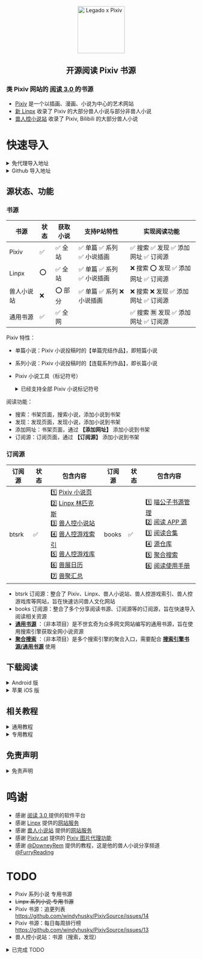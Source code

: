 <div align="center">
<img width="125" height="125" src="https://github.com/windyhusky/PixivSource/raw/main/doc/pic/Legado-Pixiv.png" alt="Legado x Pixiv"/>

## 开源阅读 Pixiv 书源
</div>

### 类 Pixiv 网站的 [阅读 3.0 ](https://github.com/gedoor/legado) 的书源
- [Pixiv](https://www.pixiv.net/) 是一个以插画、漫画、小说为中心的艺术网站
- [新 Linpx](https://www.furrynovel.ink) 收录了 Pixiv 的大部分兽人小说与部分非兽人小说
- [兽人控小说站](https://www.furrynovel.com) 收录了 Pixiv, Bilibili 的大部分兽人小说

# 快速导入

<details>
<summary> 免代理导入地址 </summary>

| 名称         | 免代理导入网址                                                      |
| -------------| ------------------------------------------------------------------ |
| 所有书源　    | https://cdn.jsdelivr.net/gh/windyhusky/PixivSource@main/allbook.json |
| 所有订阅源　 | https://cdn.jsdelivr.net/gh/windyhusky/PixivSource@main/allrss.json |
| Pixiv 书源 　 | https://cdn.jsdelivr.net/gh/windyhusky/PixivSource@main/pixiv.json |
| Linpx 书源　 | https://cdn.jsdelivr.net/gh/windyhusky/PixivSource@main/linpx.json |
| 通用书源　   | https://cdn.jsdelivr.net/gh/windyhusky/PixivSource@main/normal.json |
| btsrk 订阅源 | https://cdn.jsdelivr.net/gh/windyhusky/PixivSource@main/btsrk.json |
| books 订阅源 | https://cdn.jsdelivr.net/gh/windyhusky/PixivSource@main/books.json |
- 免代理导入可能会有1天左右的更新延迟
</details>


<details>
<summary>  Github 导入地址 </summary>

| 名称          | Github 导入网址                                                        |   
| ------------ | ------------------------------------------------------------------ |
| 所有书源　    |  https://raw.githubusercontent.com/windyhusky/PixivSource/main/allbook.json |
| 所有订阅源　 | https://raw.githubusercontent.com/windyhusky/PixivSource/main/allrss.json |
| Pixiv 书源　 | https://raw.githubusercontent.com/windyhusky/PixivSource/main/pixiv.json | 
| Linpx 书源　 | https://raw.githubusercontent.com/windyhusky/PixivSource/main/linpx.json |       
| 通用书源　   | https://raw.githubusercontent.com/windyhusky/PixivSource/main/normal.json |     
| btsrk 订阅源 | https://raw.githubusercontent.com/windyhusky/PixivSource/main/btsrk.json |   
| books 订阅源 | https://raw.githubusercontent.com/windyhusky/PixivSource/main/books.json |    
- Github 导入无延迟
</details>


## 源状态、功能
### 书源
| 书源      | 状态 | 获取小说 | 支持P站特性 | 实现阅读功能 |
| --------- | --- | ------ | ---------- | ------------ |
| Pixiv     | ✅ | ✅ 全站 | ✅ 单篇 ✅ 系列 ✅ 小说插画 | ✅ 搜索 ✅ 发现 ✅ 添加网址 ✅ 订阅源 |
| Linpx     | ⭕️ | ✅ 全站 | ✅ 单篇 ✅ 系列 ✅ 小说插画 | ❌ 搜索 ⭕️ 发现 ✅ 添加网址 ✅ 订阅源 |
| 兽人小说站 | ❌ | ⭕️ 部分 | ✅ 单篇 ✅ 系列 ❌ 小说插画 | ❌ 搜索 ❌ 发现 ✅ 添加网址 ✅ 订阅源 |
| 通用书源   | ✅ | ✅ 全网 |  | ✅ 搜索 🈚️ 发现 ✅ 添加网址 ✅ 订阅源 |


Pixiv 特性：
- 单篇小说：Pixiv 小说投稿时的【单篇完结作品】，即短篇小说
- 系列小说：Pixiv 小说投稿时的【连载系列作品】，即长篇小说
- Pixiv 小说工具（标记符号）
  <details>
  <summary> 已经支持全部 Pixiv 小说标记符号 </summary>
  
  - ✅ 完美支持的标记符
    - ✅ `[uploadedimage:自动生成ID]` 通过上传图片添加插画
    - ✅ `[pixivimage:作品ID]` 通过作品ID添加插画
  - ☑️ 受阅读功能限制，无法完美支持的标记符
    - ☑️ `[newpage]` 分页
    - ☑️ `[chapter:章节名称]` 添加本章标题
    - ☑️ `[jump:链接目标的页面编号]` 页面跳转
    - ☑️ `[[jumpuri:标题 > 链接目标的URL]]` 添加超链接
    - ☑️ `[[rb:汉字 > 注音]]` 添加注音
      - 当`注音`位置不是汉字时，使用括号注音：`[[rb:汉字 > 注音]]` => `汉字（注音）`
    - ☑️ `汉字《注音》`（选择`置き換える`后 Pixiv 会进行这样的替换）`汉字《注音》` => `[[rb:汉字 > 注音]]`
      - 当`注音`位置是汉字时，恢复被替换的书名号：`[[rb:汉字 > 注音]]` => `汉字《注音》`
  - 🈚️ 不支持的标记符
</details>


阅读功能：
- 搜索：书架页面，搜索小说，添加小说到书架
- 发现：发现页面，发现小说，添加小说到书架
- 添加网址：书架页面，通过 **【添加网址】** 添加小说到书架
- 订阅源：订阅页面，通过 **【订阅源】** 添加小说到书架


### 订阅源
| 订阅源 | 状态 | 包含内容 | 订阅源 | 状态 | 包含内容 |
| ----- | ---- | -------|----- | ---- | ------- |
| btsrk | ✅ | 1️⃣ [Pixiv 小说页](https://www.pixiv.net/novel) <br />2️⃣ [Linpx 林匹克斯](https://www.furrynovel.ink) <br />3️⃣ [兽人控小说站](https://www.furrynovel.com) <br />4️⃣ [兽人控游戏索引](https://furrygames.top/zh-cn/list.html) <br />5️⃣ [兽人控游戏库](https://kemono.games/zh-Hans) <br />6️⃣ [兽展日历](https://www.furryeventchina.com) <br />7️⃣ [兽聚汇总](https://www.furryfusion.net/) | books | ✅ | 1️⃣ [喵公子书源管理](http://yuedu.miaogongzi.net/gx.html) <br/>2️⃣ [阅读 APP 源](https://legado.aoaostar.com/) <br/>3️⃣ [阅读合集](https://flowus.cn/share/923f5a35-6dcf-47d1-b8eb-b9c5ef3ed39b/) <br/>4️⃣ [源仓库](https://www.yckceo.com/yuedu/index/index.html) <br/>5️⃣ [聚合搜索](https://legado.cn/thread-3723-1-1.html) <br/>6️⃣ [阅读使用手册](https://www.yuque.com/legado/wiki) |

- btsrk 订阅源：整合了 Pixiv、Linpx、兽人小说站、兽人控游戏索引、兽人控游戏库等网站，旨在快速访问兽人文化网站
- books 订阅源：整合了多个分享阅读书源、订阅源等的订阅源，旨在快速导入阅读相关资源
- **[通用书源](https://github.com/bushixuanqi/book-source)** ：（非本项目）是不世玄奇为众多网文网站编写的通用书源，旨在使用搜索引擎获取全网小说资源
- **[聚合搜索](https://legado.cn/thread-3723-1-1.html)** ：（非本项目）是多个搜索引擎的聚合入口，需要配合 **[搜索引擎书源/通用书源](http://yuedu.miaogongzi.net/gx.html)** 使用


## 下载阅读
<details>
<summary> Android 版 </summary>

**点击链接，下载安装包并安装，推荐使用共存版**
https://miaogongzi.lanzout.com/b01rgkhhe

| 下载站点                                                      | 版本          | 备注            |
| ------------------------------------------------------------ | ------------ | -------------- |
| [喵公子阅读资源 (蓝奏云)](http://yuedu.miaogongzi.net/gx.html)  | 　　　　稳定版 | 无需代理，无需登录 |
| [阅读Beta版 蓝奏云](https://miaogongzi.lanzout.com/b01rgkhhe)  | 　　　　开发版 | 无需代理，无需登录 |
| [Github Release](https://github.com/gedoor/legado/releases)  | 有限制，稳定版 | 需要代理，无需登录 |
| [Github Action](https://github.com/gedoor/legado/actions)    | 无限制，开发版 | 需要代理，需要登录 |
| [Telegram 频道](https://t.me/Legado_Channels)                | 　　　　稳定版 | 需要代理，需要登录 |
| [Telegram 频道(Beta版)](https://t.me/Legado_Beta)            | 　　　　开发版 | 需要代理，需要登录 |
</details>


<details>
<summary> 苹果 iOS 版 </summary>

官方正在进行 [iOS版](https://github.com/gedoor/YueDuFlutter) 的开发，[近期在TF测试](https://gedoor.github.io/download) ，最新消息请见：[Telegram 频道(iOS版)](https://t.me/legado_ios)

| 下载站点                                              | 版本           | 备注             |
| ---------------------------------------------------- | ------------- | --------------- |
| ~~[GitHub](https://github.com/gedoor/YueDuFlutter)~~ |               | 开发中，暂不可下载 |
| ~~[Telegram 频道(iOS版)](https://t.me/legado_ios)~~   |               | 开发中，暂不可下载 |

可能支持相同书源的软件：

| 软件名称 | 备注                       |
| ------- | -------------------------- |
| ~~[读不舍手](https://apps.apple.com/us/app/%E8%AF%BB%E4%B8%8D%E8%88%8D%E6%89%8B/id1662413517)~~ | 不完全兼容阅读书源，广告较多 |
| ~~[青果阅读](https://apps.apple.com/us/app/qing-guo-du-shu/id1142490639)~~ | 不完全兼容阅读书源，现已下架 |
| ~~[源阅读](https://github.com/kaich/Yuedu)~~ | 停止维护，AppStore 已下架 |
</details>


## 相关教程
<details>
<summary>  通用教程 </summary>

### 1. [阅读是什么软件？阅读简介](./doc/Legado.md)
### 2. [如何获取书源？导入书源？](./doc/Import.md)
### 3. [如何导入订阅源？](./doc/Import2.md)
### 4. [如何设置 Webdav 备份？](./doc/WebdavBackup.md)
更多内容请查看[官方使用说明](https://www.yuque.com/legado/wiki/xz)
</details>


<details>
<summary>  专用教程 </summary>

## 专用教程 [@FurryNovels](https://t.me/FurryNovels)
### 1. [Pixiv 书源的导入与使用](./doc/Pixiv.md)
### 2. [Linpx 书源的导入与使用](./doc/Linpx.md)
</details>


## 免责声明
<details>
<summary>  免责声明 </summary>

1. 阅读只是一个做了很多便于阅读的功能的浏览器
2. 书源只是一个如何让阅读浏览器向网站请求并处理数据的方法
3. 作品数据均来自书源内使用的网站
4. 版权投诉请去源网站向站方投诉
</details>

# 鸣谢
- 感谢 [阅读 3.0 ](https://github.com/gedoor/legado) 提供的软件平台
- 感谢 [Linpx](https://github.com/libudu/linpx-web) 提供的[网站服务](https://www.furrynovel.ink)
- 感谢 [兽人小说站](https://github.com/FurryNovel/Reader) 提供的[网站服务](https://www.furrynovel.com)
- 感谢 [Pixiv.cat](https://github.com/pixiv-cat/pixivcat-backend) 提供的 [Pixiv 图片代理功能](https://pixiv.cat)
- 感谢 [@DowneyRem](https://github.com/DowneyRem) 提供的教程，这是他的兽人小说分享频道 [@FurryReading](https://t.me/FurryReading)


# TODO
- Pixiv 系列小说 专用书源
- ~~Linpx 系列小说 专用书源~~
- Pixiv 书源：追更列表 https://github.com/windyhusky/PixivSource/issues/14
- Pixiv 书源：每日每周排行榜 https://github.com/windyhusky/PixivSource/issues/13
- 兽人控小说站：书源（搜索，发现）

<details>
<summary> 已完成 TODO </summary>

- ✅ Pixiv 订阅源
- ✅ 兽人控小说站订阅源
- ✅ Pixiv 书源：关注作者最新小说（按照时间排序关注作者的小说) https://github.com/windyhusky/PixivSource/issues/11
- ✅ Linpx 书源：推荐作者的小说
- ✅ Pixiv 书源：通过作品ID添加的插画 [pixivimage]
- ✅ Linpx 书源：通过作品ID添加的插画 [pixivimage] （使用了 pixiv.cat 的服务）
- ✅ Pixiv 书源：添加网址加入书架；订阅源添加到书架
</details>


